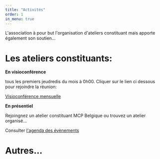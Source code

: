 ```yaml
---
title: "Activités"
order: 1
in_menu: true
---
```

L'association à pour but l'organisation d'ateliers constituant mais apporte également son soutien...

# Les ateliers constituants:

**En visioconférence**

tous les premiers jeudredis du mois à 0h00.
Cliquer sur le lien ci dessous pour rejoindre la réunion:

[Visioconférence mensuelle](https://call.element.io/room/#/mcp-belgique-test?password=MGEJUce8TQJuAn9gNMk3RA&roomId=%21oSebtvTNPgDsYnayuE%3Acall.ems.host)

**En présentiel**

Rejoingnez un atelier constituant MCP Belgique ou trouvez un atelier organisé...

Consulter [l'agenda des évènements](https://agenda.collectifs.net/@tacticasbl/events)

# Autres... 